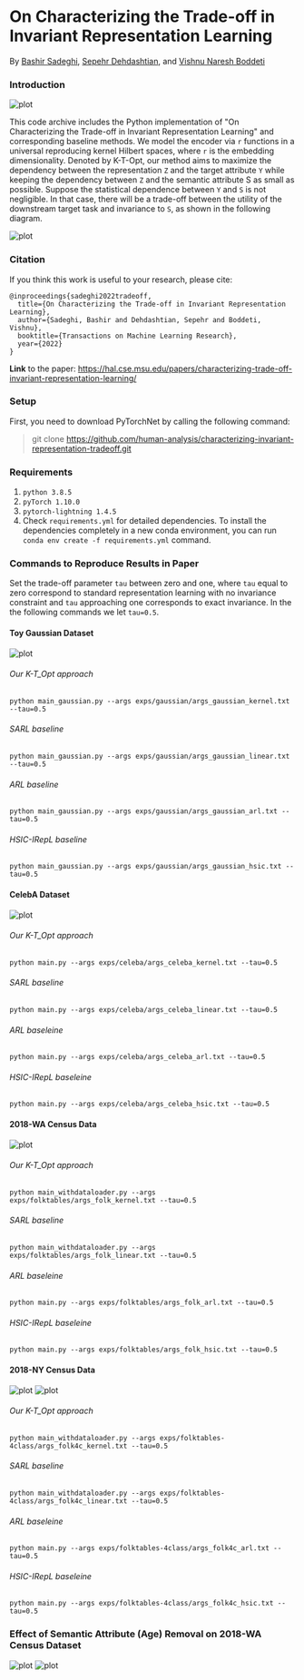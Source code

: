 # On Characterizing the Trade-off in Invariant Representation Learning

By [Bashir Sadeghi](https://www.egr.msu.edu/~sadeghib/), [Sepehr Dehdashtian](https://sepehr-dehdashtian.jimdosite.com/),
and [Vishnu Naresh Boddeti](https://hal.cse.msu.edu/)


### Introduction

![plot](./images/setting.png)

This code archive includes the Python implementation of "On Characterizing the Trade-off in Invariant Representation
Learning" and corresponding baseline methods. We model the encoder via `r` functions in a universal reproducing kernel
Hilbert spaces, where `r` is the embedding dimensionality. Denoted by K-T-Opt, our method aims to maximize the
dependency between the representation `Z` and the target attribute `Y` while keeping the dependency between `Z` and the
semantic attribute S as small as possible. Suppose the statistical dependence between `Y` and `S` is not negligible.
In that case, there will be a trade-off between the utility of the downstream target task and invariance to `S`,
as shown in the following diagram.

![plot](./images/trade-off.png)
### Citation

If you think this work is useful to your research, please cite:

    @inproceedings{sadeghi2022tradeoff,
      title={On Characterizing the Trade-off in Invariant Representation Learning},
      author={Sadeghi, Bashir and Dehdashtian, Sepehr and Boddeti, Vishnu},
      booktitle={Transactions on Machine Learning Research},
      year={2022}
    }

**Link** to the paper: https://hal.cse.msu.edu/papers/characterizing-trade-off-invariant-representation-learning/

### Setup
First, you need to download PyTorchNet by calling the following command:
> git clone https://github.com/human-analysis/characterizing-invariant-representation-tradeoff.git

### Requirements

1. `python 3.8.5`
2. `pyTorch 1.10.0`
3. `pytorch-lightning 1.4.5`
4. Check `requirements.yml` for detailed dependencies. To install the dependencies completely in a new conda
environment, you can run `conda env create -f requirements.yml` command. 

### Commands to Reproduce Results in Paper
Set the trade-off parameter `tau` between zero and one, where `tau` equal to zero correspond to standard representation
learning with  no invariance constraint and `tau` approaching one corresponds to exact invariance. In the the following
commands we let `tau=0.5`.


#### Toy Gaussian Dataset 
![plot](./images/gaussian-kcc-accuracy.png)

###### Our K-T_Opt approach
~~~~
python main_gaussian.py --args exps/gaussian/args_gaussian_kernel.txt --tau=0.5
~~~~

###### SARL baseline
~~~~
python main_gaussian.py --args exps/gaussian/args_gaussian_linear.txt --tau=0.5
~~~~

###### ARL baseline
~~~~
python main_gaussian.py --args exps/gaussian/args_gaussian_arl.txt --tau=0.5
~~~~

###### HSIC-IRepL baseline
~~~~
python main_gaussian.py --args exps/gaussian/args_gaussian_hsic.txt --tau=0.5
~~~~

#### CelebA Dataset 
![plot](./images/celeba-dpv-accuracy.png)

###### Our K-T_Opt approach
~~~~
python main.py --args exps/celeba/args_celeba_kernel.txt --tau=0.5
~~~~

###### SARL baseline
~~~~
python main.py --args exps/celeba/args_celeba_linear.txt --tau=0.5
~~~~

###### ARL baseleine
~~~~
python main.py --args exps/celeba/args_celeba_arl.txt --tau=0.5
~~~~

###### HSIC-IRepL baseleine
~~~~
python main.py --args exps/celeba/args_celeba_hsic.txt --tau=0.5
~~~~

#### 2018-WA Census Data
![plot](./images/folktables-dpv-accuracy.png)

###### Our K-T_Opt approach
~~~~
python main_withdataloader.py --args exps/folktables/args_folk_kernel.txt --tau=0.5
~~~~

###### SARL baseline
~~~~
python main_withdataloader.py --args exps/folktables/args_folk_linear.txt --tau=0.5
~~~~

###### ARL baseleine
~~~~
python main.py --args exps/folktables/args_folk_arl.txt --tau=0.5
~~~~

###### HSIC-IRepL baseleine
~~~~
python main.py --args exps/folktables/args_folk_hsic.txt --tau=0.5
~~~~

#### 2018-NY Census Data
![plot](./images/folktables-4c-dpv-accuracy.png)
![plot](./images/folktables-4c-tau-r.png)
###### Our K-T_Opt approach
~~~~
python main_withdataloader.py --args exps/folktables-4class/args_folk4c_kernel.txt --tau=0.5
~~~~

###### SARL baseline
~~~~
python main_withdataloader.py --args exps/folktables-4class/args_folk4c_linear.txt --tau=0.5
~~~~

###### ARL baseleine
~~~~
python main.py --args exps/folktables-4class/args_folk4c_arl.txt --tau=0.5
~~~~

###### HSIC-IRepL baseleine
~~~~
python main.py --args exps/folktables-4class/args_folk4c_hsic.txt --tau=0.5
~~~~

### Effect of Semantic Attribute (Age) Removal on 2018-WA Census Dataset
![plot](./images/folk-age-removed-all.png) ![plot](./images/folk-age-removed-ours.png)
